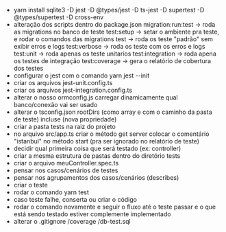 - yarn install
    sqlite3 -D
    jest -D
    @types/jest -D
    ts-jest -D
    supertest -D
    @types/supertest -D
    cross-env
- alteração dos scripts dentro do package.json
    migration:run:test -> roda as migrations no banco de teste
    test:setup -> setar o ambiente pra teste, e rodar o comandos das migrations
    test -> roda os teste "padrão" sem exibir erros e logs
    test:verbose -> roda os teste com os erros e logs
    test:unit -> roda apenas os teste unitarios
    test:integration -> roda apena os testes de integração
    test:coverage -> gera o relatório de cobertura dos testes
- configurar o jest com o comando yarn jest --init
- criar os arquivos jest-unit.config.ts
- criar os arquivos jest-integration.config.ts
- alterar o nosso ormconfig.js
    carregar dinamicamente qual banco/conexão vai ser usado
- alterar o tsconfig.json
    rootDirs (como array e com o caminho da pasta de teste)
    incluse (nova propriedade)
- criar a pasta tests na raiz do projeto
- no arquivo src/app.ts
    criar o método get server
    colocar o comentário "istanbul" no método start (pra ser ignorado no relatório de teste)
- decidir qual primeira coisa que será testado (ex: controller)
- criar a mesma estrutura de pastas dentro do diretório tests
- criar o arquivo meuController.spec.ts
- pensar nos casos/cenários de testes
- pensar nos agrupamentos dos casos/cenários (describes)
- criar o teste
- rodar o comando yarn test
- caso teste falhe, conserta ou criar o código
- rodar o comando novamente e seguir o fluxo até o teste passar e o que está sendo testado estiver
complemente implementado
- alterar o .gitignore
    /coverage
    /db-test.sql

